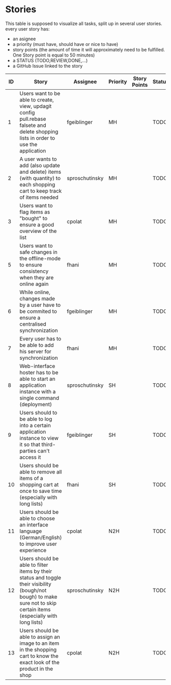 # Stories

This table is supposed to visualize all tasks, split up in several user stories. every user story has: 

* an asignee
* a priority (must have, should have or nice to have)
* story points (the amount of time it will approximately need to be fulfilled. One Story point is equal to 50 minutes)
* a STATUS (TODO,REVIEW,DONE,...)
* a GitHub Issue linked to the story

| ID   | Story                                                        | Assignee | Priority | Story Points | Status | Issue |
| ---- | ------------------------------------------------------------ | -------- | -------- | ------------ | ------ | ----- |
| 1    | Users want to be able to create, view, updagit config pull.rebase falsete and delete shopping lists in order to use the application | fgeiblinger | MH       |  | TODO   | [1](https://github.com/TGM-HIT/syt5-gek1051-mobile-application-borm_einkaufswagerl/issues/5#issue-2187785638) |
| 2    | A user wants to add (also update and delete) items (with quantity) to each shopping cart to keep track of items needed | sproschutinsky | MH       |  | TODO   | [2](https://github.com/TGM-HIT/syt5-gek1051-mobile-application-borm_einkaufswagerl/issues/6#issue-2187786326) |
| 3    | Users want to flag items as "bought" to ensure a good overview of the list | cpolat | MH       |  | TODO   | [3](https://github.com/TGM-HIT/syt5-gek1051-mobile-application-borm_einkaufswagerl/issues/7#issue-2187787256) |
| 5    | Users want to safe changes in the offline-mode to ensure consistency when they are online again | fhani | MH       |  | TODO   | [5](https://github.com/TGM-HIT/syt5-gek1051-mobile-application-borm_einkaufswagerl/issues/8#issue-2187789327) |
| 6    | While online, changes made by a user have to be commited to ensure a centralised synchronization | fgeiblinger | MH       |  | TODO   | [6](https://github.com/TGM-HIT/syt5-gek1051-mobile-application-borm_einkaufswagerl/issues/9#issue-2187790097) |
| 7    | Every user has to be able to add his server for synchronization | fhani | MH       |  | TODO   | [7](https://github.com/TGM-HIT/syt5-gek1051-mobile-application-borm_einkaufswagerl/issues/10#issue-2187790839) |
| 8    | Web-interface hoster has to be able to start an application instance with a single command (deployment) | sproschutinsky | SH     |  | TODO   | [8](https://github.com/TGM-HIT/syt5-gek1051-mobile-application-borm_einkaufswagerl/issues/11#issue-2187791462) |
| 9    | Users should to be able to log into a certain application instance to view it so that third-parties can't access it | fgeiblinger | SH       |              | TODO   | [9](https://github.com/TGM-HIT/syt5-gek1051-mobile-application-borm_einkaufswagerl/issues/12#issue-2187792039) |
| 10   | Users should be able to remove all items of a shopping cart at once to save time (especially with long lists) | fhani | SH       |              | TODO   | [10](https://github.com/TGM-HIT/syt5-gek1051-mobile-application-borm_einkaufswagerl/issues/13#issue-2187792369) |
| 11   | Users should be able to choose an interface language (German/English) to improve user experience | cpolat | N2H      |              | TODO   | [11](https://github.com/TGM-HIT/syt5-gek1051-mobile-application-borm_einkaufswagerl/issues/14#issue-2187792710) |
| 12   | Users should be able to filter items by their status and toggle their visibility (bough/not bough) to make sure not to skip certain items (especially with long lists) | sproschutinsky | N2H      |              | TODO   | [12](https://github.com/TGM-HIT/syt5-gek1051-mobile-application-borm_einkaufswagerl/issues/15#issue-2187793348) |
| 13   | Users should be able to assign an image to an item in the shopping cart to know the exact look of the product in the shop | cpolat | N2H      |              | TODO   | [13](https://github.com/TGM-HIT/syt5-gek1051-mobile-application-borm_einkaufswagerl/issues/16#issue-2187793576) |
